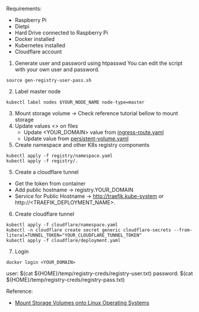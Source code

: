 
Requirements:
- Raspberry Pi
- Dietpi
- Hard Drive connected to Raspberry Pi
- Docker installed
- Kubernetes installed
- Cloudflare account

1. Generate user and password using htpasswd
You can edit the script with your own user and password.
```commandline
source gen-registry-user-pass.sh
```
2. Label master node
```commandline
kubectl label nodes $YOUR_NODE_NAME node-type=master
```
3. Mount storage volume -> Check reference tutorial bellow to mount storage
5. Update values <> on files
   - Update <YOUR_DOMAIN> value from [ingress-route.yaml](registry/ingress-route.yaml)
   - Update <HOSTNAME> value from [persistent-volume.yaml](registry/persistent-volume.yaml)
4. Create namespace and other K8s registry components
```commandline
kubectl apply -f registry/namespace.yaml
kubectl apply -f registry/.
```
5. Create a cloudflare tunnel
- Get the token from container
- Add public hostname -> registry.YOUR_DOMAIN
- Service for Public Hostname -> http://traefik.kube-system or http://<TRAEFIK_DEPLOYMENT_NAME>.<NAMESPACE>

6. Create cloudflare tunnel
```commandline
kubectl apply -f cloudflare/namespace.yaml
kubectl -n cloudflare create secret generic cloudflare-secrets --from-literal=TUNNEL_TOKEN="YOUR_CLOUDFLARE_TUNNEL_TOKEN"
kubectl apply -f cloudflare/deployment.yaml
```
7. Login
```commandline
docker login <YOUR_DOMAIN>
```
   user: $(cat ${HOME}/temp/registry-creds/registry-user.txt)
   password: $(cat ${HOME}/temp/registry-creds/registry-pass.txt)


Reference:
- [Mount Storage Volumes onto Linux Operating Systems](http://blog.zachinachshon.com/storage-volume/)
